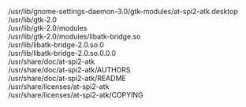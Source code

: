 /usr/lib/gnome-settings-daemon-3.0/gtk-modules/at-spi2-atk.desktop  
/usr/lib/gtk-2.0  
/usr/lib/gtk-2.0/modules  
/usr/lib/gtk-2.0/modules/libatk-bridge.so  
/usr/lib/libatk-bridge-2.0.so.0  
/usr/lib/libatk-bridge-2.0.so.0.0.0  
/usr/share/doc/at-spi2-atk  
/usr/share/doc/at-spi2-atk/AUTHORS  
/usr/share/doc/at-spi2-atk/README  
/usr/share/licenses/at-spi2-atk  
/usr/share/licenses/at-spi2-atk/COPYING  
